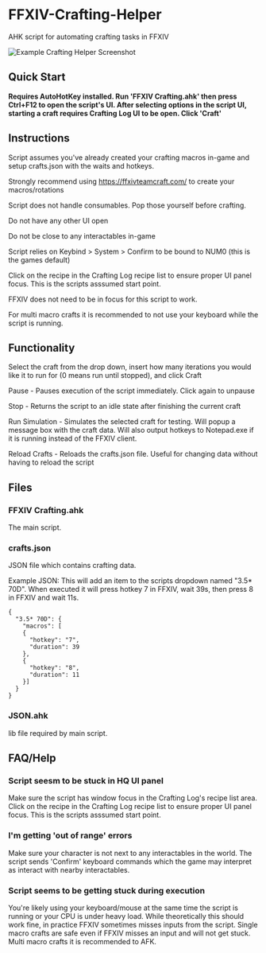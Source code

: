 # FFXIV-Crafting-Helper
AHK script for automating crafting tasks in FFXIV

![Example Crafting Helper Screenshot](https://user-images.githubusercontent.com/2283362/143943992-7d27c13d-18df-478e-bdbc-7dd46c828ddf.jpg)

## Quick Start
**Requires AutoHotKey installed. Run 'FFXIV Crafting.ahk' then press Ctrl+F12 to open the script's UI. After selecting options in the script UI, starting a craft requires Crafting Log UI to be open. Click 'Craft'**

## Instructions
Script assumes you've already created your crafting macros in-game and setup crafts.json with the waits and hotkeys.

Strongly recommend using https://ffxivteamcraft.com/ to create your macros/rotations

Script does not handle consumables. Pop those yourself before crafting.

Do not have any other UI open

Do not be close to any interactables in-game

Script relies on Keybind > System > Confirm to be bound to NUM0 (this is the games default)

Click on the recipe in the Crafting Log recipe list to ensure proper UI panel focus. This is the scripts asssumed start point.

FFXIV does not need to be in focus for this script to work.

For multi macro crafts it is recommended to not use your keyboard while the script is running.

## Functionality
Select the craft from the drop down, insert how many iterations you would like it to run for (0 means run until stopped), and click Craft

Pause - Pauses execution of the script immediately. Click again to unpause

Stop - Returns the script to an idle state after finishing the current craft

Run Simulation - Simulates the selected craft for testing. Will popup a message box with the craft data. Will also output hotkeys to Notepad.exe if it is running instead of the FFXIV client.

Reload Crafts - Reloads the crafts.json file. Useful for changing data without having to reload the script

## Files
### FFXIV Crafting.ahk
The main script.

### crafts.json
JSON file which contains crafting data.

Example JSON:
This will add an item to the scripts dropdown named "3.5* 70D". When executed it will press hotkey 7 in FFXIV, wait 39s, then press 8 in FFXIV and wait 11s.
```
{
  "3.5* 70D": {
    "macros": [
    {
      "hotkey": "7",
      "duration": 39
    },
    {
      "hotkey": "8",
      "duration": 11
    }]
  }
}
```

### JSON.ahk
lib file required by main script.

## FAQ/Help
### Script seesm to be stuck in HQ UI panel
Make sure the script has window focus in the Crafting Log's recipe list area. Click on the recipe in the Crafting Log recipe list to ensure proper UI panel focus. This is the scripts asssumed start point.

### I'm getting 'out of range' errors
Make sure your character is not next to any interactables in the world. The script sends 'Confirm' keyboard commands which the game may interpret as interact with nearby interactables.

### Script seems to be getting stuck during execution
You're likely using your keyboard/mouse at the same time the script is running or your CPU is under heavy load. While theoretically this should work fine, in practice FFXIV sometimes misses inputs from the script. Single macro crafts are safe even if FFXIV misses an input and will not get stuck. Multi macro crafts it is recommended to AFK.
